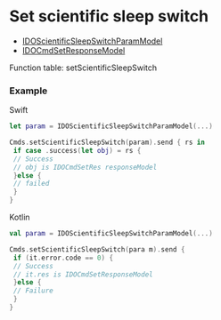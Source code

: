 # Set scientific sleep switch
* [IDOScientificSleepSwitchParamModel](../model/IDOScientificSleepSwitchParamModel.md)
* [IDOCmdSetResponseModel](../model/IDOCmdSetResponseModel.md)

Function table: setScientificSleepSwitch
 
### Example 

Swift 
```swift
let param = IDOScientificSleepSwitchParamModel(...)

Cmds.setScientificSleepSwitch(param).send { rs in
 if case .success(let obj) = rs {
 // Success 
 // obj is IDOCmdSetRes responseModel 
 }else {
 // failed
 }
}
```

Kotlin
```kotlin
val param = IDOScientificSleepSwitchParamModel(...)

Cmds.setScientificSleepSwitch(para m).send {
 if (it.error.code == 0) {
 // Success
 // it.res is IDOCmdSetResponseModel
 }else {
 // Failure
 }
}
```
